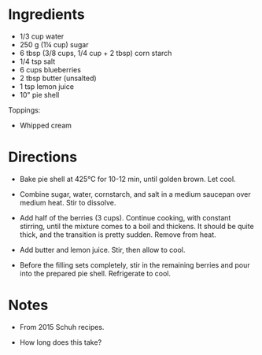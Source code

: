 Ingredients
===========
- 1/3 cup water
- 250 g (1¼ cup) sugar
- 6 tbsp (3/8 cups, 1/4 cup + 2 tbsp) corn starch
- 1/4 tsp salt
- 6 cups blueberries
- 2 tbsp butter (unsalted)
- 1 tsp lemon juice
- 10" pie shell

Toppings:
- Whipped cream

Directions
==========
- Bake pie shell at 425°C for 10-12 min, until golden brown.  Let cool.

- Combine sugar, water, cornstarch, and salt in a medium saucepan over medium 
  heat.  Stir to dissolve.

- Add half of the berries (3 cups).  Continue cooking, with constant stirring, 
  until the mixture comes to a boil and thickens.  It should be quite thick, 
  and the transition is pretty sudden.  Remove from heat.

- Add butter and lemon juice.  Stir, then allow to cool.

- Before the filling sets completely, stir in the remaining berries and pour 
  into the prepared pie shell.  Refrigerate to cool.

Notes
=====
- From 2015 Schuh recipes.

- How long does this take?
